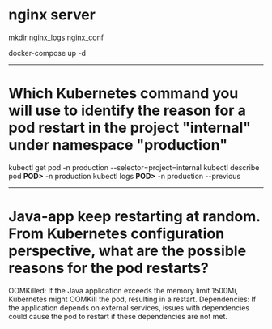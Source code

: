 # **nginx server**
mkdir nginx_logs nginx_conf

docker-compose up -d

---

# **Which Kubernetes command you will use to identify the reason for a pod restart in the project "internal" under namespace "production"**
kubectl get pod -n production --selector=project=internal
kubectl describe pod **POD>** -n production
kubectl logs **POD>** -n production --previous

---

# **Java-app keep restarting at random.  From Kubernetes configuration perspective, what are the possible reasons for the pod restarts?**
OOMKilled: If the Java application exceeds the memory limit 1500Mi, Kubernetes might OOMKill the pod, resulting in a restart.
Dependencies: If the application depends on external services, issues with dependencies could cause the pod to restart if these dependencies are not met.

